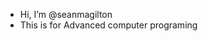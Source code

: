 - Hi, I’m @seanmagilton
- This is for Advanced computer programing

<!---
seanmagilton/seanmagilton is a ✨ special ✨ repository because its `README.md` (this file) appears on your GitHub profile.
You can click the Preview link to take a look at your changes.
--->
